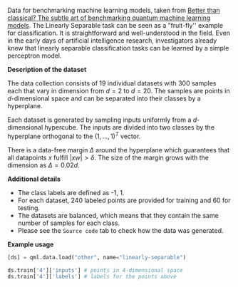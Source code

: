 Data for benchmarking machine learning models, taken from
[Better than classical? The subtle art of benchmarking quantum machine learning models](https://arxiv.org/abs/2403.07059).
The Linearly Separable task can be seen as a ”fruit-fly'' example for classification.
It is straightforward and well-understood in the field.
Even in the early days of artificial intelligence research, investigators already knew
that linearly separable classification tasks can be learned by a simple perceptron model.

**Description of the dataset**

The data collection consists of 19 individual datasets with 300 samples each that vary in
dimension from $d=2$ to $d=20$. The samples are points in $d$-dimensional space and can be separated
into their classes by a hyperplane.

Each dataset is generated by sampling inputs uniformly from a $d$-dimensional hypercube.
The inputs are divided into two classes by the hyperplane orthogonal to the $(1, \ldots, 1)^T$ vector.

There is a data-free margin $\Delta$ around the hyperplane which guarantees that all datapoints
$x$ fulfill $|x w| > \delta$. The size of the margin grows with the dimension as $\Delta = 0.02d$.


**Additional details**

- The class labels are defined as -1, 1.
- For each dataset, 240 labeled points are provided for training and 60 for testing.
- The datasets are balanced, which means that they contain the same number of samples for each class.
- Please see the ``Source code`` tab to check how the data was generated.

**Example usage**

```python
[ds] = qml.data.load("other", name="linearly-separable")

ds.train['4']['inputs'] # points in 4-dimensional space
ds.train['4']['labels'] # labels for the points above
```
